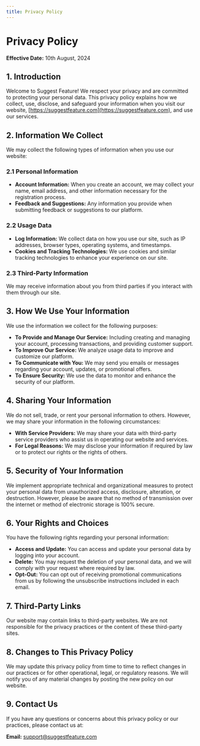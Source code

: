 ```yaml
---
title: Privacy Policy
---
```


# Privacy Policy

**Effective Date:** 10th August, 2024

## 1. Introduction

Welcome to Suggest Feature! We respect your privacy and are committed to protecting your personal data. This privacy policy explains how we collect, use, disclose, and safeguard your information when you visit our website, [https://suggestfeature.com](https://suggestfeature.com), and use our services.

## 2. Information We Collect

We may collect the following types of information when you use our website:

### 2.1 Personal Information

- **Account Information:** When you create an account, we may collect your name, email address, and other information necessary for the registration process.
- **Feedback and Suggestions:** Any information you provide when submitting feedback or suggestions to our platform.

### 2.2 Usage Data

- **Log Information:** We collect data on how you use our site, such as IP addresses, browser types, operating systems, and timestamps.
- **Cookies and Tracking Technologies:** We use cookies and similar tracking technologies to enhance your experience on our site.

### 2.3 Third-Party Information

We may receive information about you from third parties if you interact with them through our site.

## 3. How We Use Your Information

We use the information we collect for the following purposes:

- **To Provide and Manage Our Service:** Including creating and managing your account, processing transactions, and providing customer support.
- **To Improve Our Service:** We analyze usage data to improve and customize our platform.
- **To Communicate with You:** We may send you emails or messages regarding your account, updates, or promotional offers.
- **To Ensure Security:** We use the data to monitor and enhance the security of our platform.

## 4. Sharing Your Information

We do not sell, trade, or rent your personal information to others. However, we may share your information in the following circumstances:

- **With Service Providers:** We may share your data with third-party service providers who assist us in operating our website and services.
- **For Legal Reasons:** We may disclose your information if required by law or to protect our rights or the rights of others.

## 5. Security of Your Information

We implement appropriate technical and organizational measures to protect your personal data from unauthorized access, disclosure, alteration, or destruction. However, please be aware that no method of transmission over the internet or method of electronic storage is 100% secure.

## 6. Your Rights and Choices

You have the following rights regarding your personal information:

- **Access and Update:** You can access and update your personal data by logging into your account.
- **Delete:** You may request the deletion of your personal data, and we will comply with your request where required by law.
- **Opt-Out:** You can opt out of receiving promotional communications from us by following the unsubscribe instructions included in each email.

## 7. Third-Party Links

Our website may contain links to third-party websites. We are not responsible for the privacy practices or the content of these third-party sites.

## 8. Changes to This Privacy Policy

We may update this privacy policy from time to time to reflect changes in our practices or for other operational, legal, or regulatory reasons. We will notify you of any material changes by posting the new policy on our website.

## 9. Contact Us

If you have any questions or concerns about this privacy policy or our practices, please contact us at:

**Email:** [support@suggestfeature.com](mailto:support@suggestfeature.com)  

